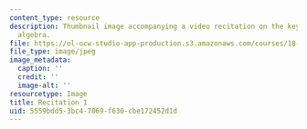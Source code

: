 ```yaml
---
content_type: resource
description: Thumbnail image accompanying a video recitation on the key ideas of linear
  algebra.
file: https://ol-ocw-studio-app-production.s3.amazonaws.com/courses/18-085-computational-science-and-engineering-i-fall-2008/5559bdd53bc47069f630cbe172452d1d_r1.jpg
file_type: image/jpeg
image_metadata:
  caption: ''
  credit: ''
  image-alt: ''
resourcetype: Image
title: Recitation 1
uid: 5559bdd5-3bc4-7069-f630-cbe172452d1d
---
```

